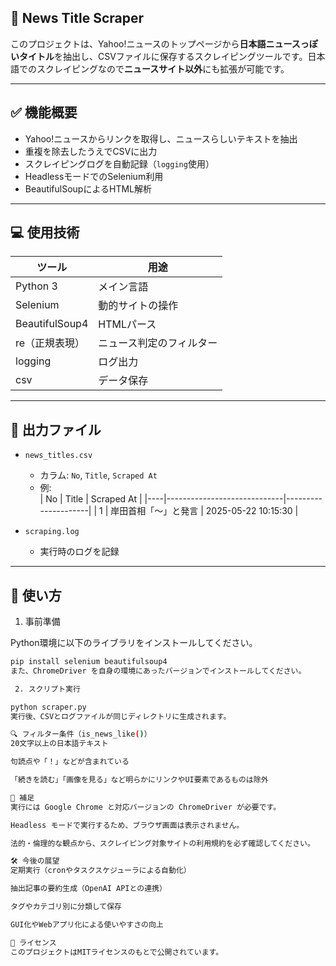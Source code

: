 ## 📰 News Title Scraper

このプロジェクトは、Yahoo!ニュースのトップページから**日本語ニュースっぽいタイトル**を抽出し、CSVファイルに保存するスクレイピングツールです。日本語でのスクレイピングなので**ニュースサイト以外**にも拡張が可能です。

---

## ✅ 機能概要

- Yahoo!ニュースからリンクを取得し、ニュースらしいテキストを抽出
- 重複を除去したうえでCSVに出力
- スクレイピングログを自動記録（`logging`使用）
- HeadlessモードでのSelenium利用
- BeautifulSoupによるHTML解析

---

## 💻 使用技術

| ツール | 用途 |
|-------|------|
| Python 3 | メイン言語 |
| Selenium | 動的サイトの操作 |
| BeautifulSoup4 | HTMLパース |
| re（正規表現）| ニュース判定のフィルター |
| logging | ログ出力 |
| csv | データ保存 |

---

## 📂 出力ファイル

- `news_titles.csv`  
  - カラム: `No`, `Title`, `Scraped At`
  - 例:  
    | No | Title | Scraped At |
    |----|-----------------------------|---------------------|
    | 1 | 岸田首相「～」と発言 | 2025-05-22 10:15:30 |

- `scraping.log`  
  - 実行時のログを記録

---

## 🚀 使い方

 1. 事前準備

Python環境に以下のライブラリをインストールしてください。

```bash
pip install selenium beautifulsoup4
また、ChromeDriver を自身の環境にあったバージョンでインストールしてください。

 2. スクリプト実行

python scraper.py
実行後、CSVとログファイルが同じディレクトリに生成されます。

🔍 フィルター条件（is_news_like()）
20文字以上の日本語テキスト

句読点や「！」などが含まれている

「続きを読む」「画像を見る」など明らかにリンクやUI要素であるものは除外

📌 補足
実行には Google Chrome と対応バージョンの ChromeDriver が必要です。

Headless モードで実行するため、ブラウザ画面は表示されません。

法的・倫理的な観点から、スクレイピング対象サイトの利用規約を必ず確認してください。

🛠 今後の展望
定期実行（cronやタスクスケジューラによる自動化）

抽出記事の要約生成（OpenAI APIとの連携）

タグやカテゴリ別に分類して保存

GUI化やWebアプリ化による使いやすさの向上

📜 ライセンス
このプロジェクトはMITライセンスのもとで公開されています。




